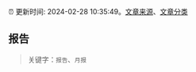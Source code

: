 :alarm_clock: 更新时间: 2024-02-28 10:35:49。[文章来源](/README.md)、[文章分类](/TAGS.md)

## 报告


> 关键字：`报告`、`月报`




